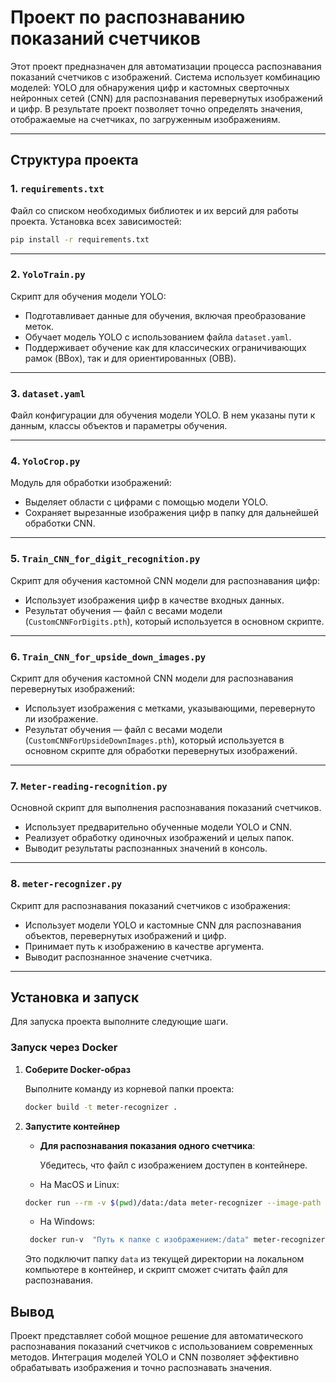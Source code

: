 # Проект по распознаванию показаний счетчиков

Этот проект предназначен для автоматизации процесса распознавания показаний счетчиков с изображений. Система использует комбинацию моделей: YOLO для обнаружения цифр и кастомных сверточных нейронных сетей (CNN) для распознавания перевернутых изображений и цифр. В результате проект позволяет точно определять значения, отображаемые на счетчиках, по загруженным изображениям.

---

## **Структура проекта**


### **1. `requirements.txt`**
Файл со списком необходимых библиотек и их версий для работы проекта. Установка всех зависимостей:
```bash
pip install -r requirements.txt
```

---

### **2. `YoloTrain.py`**
Скрипт для обучения модели YOLO:
- Подготавливает данные для обучения, включая преобразование меток.
- Обучает модель YOLO с использованием файла `dataset.yaml`.
- Поддерживает обучение как для классических ограничивающих рамок (BBox), так и для ориентированных (OBB).

---

### **3. `dataset.yaml`**
Файл конфигурации для обучения модели YOLO. В нем указаны пути к данным, классы объектов и параметры обучения. 

---

### **4. `YoloCrop.py`**
Модуль для обработки изображений:
- Выделяет области с цифрами с помощью модели YOLO.
- Сохраняет вырезанные изображения цифр в папку для дальнейшей обработки CNN.

---

### **5. `Train_CNN_for_digit_recognition.py`**
Скрипт для обучения кастомной CNN модели для распознавания цифр:
- Использует изображения цифр в качестве входных данных.
- Результат обучения — файл с весами модели (`CustomCNNForDigits.pth`), который используется в основном скрипте.

---

### **6. `Train_CNN_for_upside_down_images.py`**
Скрипт для обучения кастомной CNN модели для распознавания перевернутых изображений:
- Использует изображения с метками, указывающими, перевернуто ли изображение.
- Результат обучения — файл с весами модели (`CustomCNNForUpsideDownImages.pth`), который используется в основном скрипте для обработки перевернутых изображений.

---

### **7. `Meter-reading-recognition.py`**
Основной скрипт для выполнения распознавания показаний счетчиков. 
- Использует предварительно обученные модели YOLO и CNN.
- Реализует обработку одиночных изображений и целых папок.
- Выводит результаты распознанных значений в консоль. 

---

### **8. `meter-recognizer.py`**
Скрипт для распознавания показаний счетчиков с изображения:
- Использует модели YOLO и кастомные CNN для распознавания объектов, перевернутых изображений и цифр.
- Принимает путь к изображению в качестве аргумента.
- Выводит распознанное значение счетчика.


---
## Установка и запуск

Для запуска проекта выполните следующие шаги.

### Запуск через Docker

1. **Соберите Docker-образ**

   Выполните команду из корневой папки проекта:

   ```bash
   docker build -t meter-recognizer .
   ```

2. **Запустите контейнер**

   - **Для распознавания показания одного счетчика**:

     Убедитесь, что файл с изображением доступен в контейнере.


    - На MacOS и Linux:
     ```bash
     docker run --rm -v $(pwd)/data:/data meter-recognizer --image-path data/ImagesForRecognition/id_8_value_1095_124.jpg
     ```

    - На Windows:
    ```bash
     docker run-v  "Путь к папке с изображением:/data" meter-recognizer --image-path data/ImagesForRecognition/id_8_value_1095_124.jpg
     ```
     
     Это подключит папку `data` из текущей директории на локальном компьютере в контейнер, и скрипт сможет считать файл для распознавания.


## **Вывод**
Проект представляет собой мощное решение для автоматического распознавания показаний счетчиков с использованием современных методов. Интеграция моделей YOLO и CNN позволяет эффективно обрабатывать изображения и точно распознавать значения.